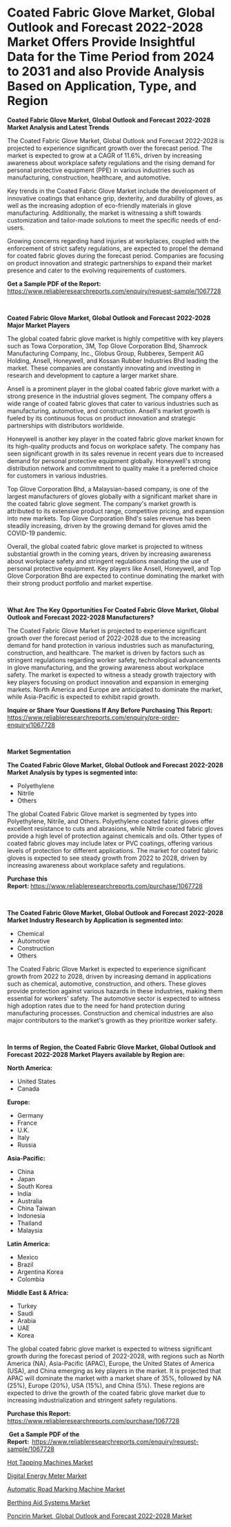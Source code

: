 <p><h1>Coated Fabric Glove Market, Global Outlook and Forecast 2022-2028 Market Offers Provide Insightful Data for the Time Period from 2024 to 2031 and also Provide Analysis Based on Application, Type, and Region</h1></p><p><strong>Coated Fabric Glove Market, Global Outlook and Forecast 2022-2028 Market Analysis and Latest Trends</strong></p>
<p><p>The Coated Fabric Glove Market, Global Outlook and Forecast 2022-2028 is projected to experience significant growth over the forecast period. The market is expected to grow at a CAGR of 11.6%, driven by increasing awareness about workplace safety regulations and the rising demand for personal protective equipment (PPE) in various industries such as manufacturing, construction, healthcare, and automotive.</p><p>Key trends in the Coated Fabric Glove Market include the development of innovative coatings that enhance grip, dexterity, and durability of gloves, as well as the increasing adoption of eco-friendly materials in glove manufacturing. Additionally, the market is witnessing a shift towards customization and tailor-made solutions to meet the specific needs of end-users.</p><p>Growing concerns regarding hand injuries at workplaces, coupled with the enforcement of strict safety regulations, are expected to propel the demand for coated fabric gloves during the forecast period. Companies are focusing on product innovation and strategic partnerships to expand their market presence and cater to the evolving requirements of customers.</p></p>
<p><strong>Get a Sample PDF of the Report:&nbsp;</strong> <a href="https://www.reliableresearchreports.com/enquiry/request-sample/1067728">https://www.reliableresearchreports.com/enquiry/request-sample/1067728</a></p>
<p>&nbsp;</p>
<p><strong>Coated Fabric Glove Market, Global Outlook and Forecast 2022-2028 Major Market Players</strong></p>
<p><p>The global coated fabric glove market is highly competitive with key players such as Towa Corporation, 3M, Top Glove Corporation Bhd, Shamrock Manufacturing Company, Inc., Globus Group, Rubberex, Semperit AG Holding, Ansell, Honeywell, and Kossan Rubber Industries Bhd leading the market. These companies are constantly innovating and investing in research and development to capture a larger market share.</p><p>Ansell is a prominent player in the global coated fabric glove market with a strong presence in the industrial gloves segment. The company offers a wide range of coated fabric gloves that cater to various industries such as manufacturing, automotive, and construction. Ansell's market growth is fueled by its continuous focus on product innovation and strategic partnerships with distributors worldwide.</p><p>Honeywell is another key player in the coated fabric glove market known for its high-quality products and focus on workplace safety. The company has seen significant growth in its sales revenue in recent years due to increased demand for personal protective equipment globally. Honeywell's strong distribution network and commitment to quality make it a preferred choice for customers in various industries.</p><p>Top Glove Corporation Bhd, a Malaysian-based company, is one of the largest manufacturers of gloves globally with a significant market share in the coated fabric glove segment. The company's market growth is attributed to its extensive product range, competitive pricing, and expansion into new markets. Top Glove Corporation Bhd's sales revenue has been steadily increasing, driven by the growing demand for gloves amid the COVID-19 pandemic.</p><p>Overall, the global coated fabric glove market is projected to witness substantial growth in the coming years, driven by increasing awareness about workplace safety and stringent regulations mandating the use of personal protective equipment. Key players like Ansell, Honeywell, and Top Glove Corporation Bhd are expected to continue dominating the market with their strong product portfolio and market expertise.</p></p>
<p>&nbsp;</p>
<p><strong>What Are The Key Opportunities For Coated Fabric Glove Market, Global Outlook and Forecast 2022-2028 Manufacturers?</strong></p>
<p><p>The Coated Fabric Glove Market is projected to experience significant growth over the forecast period of 2022-2028 due to the increasing demand for hand protection in various industries such as manufacturing, construction, and healthcare. The market is driven by factors such as stringent regulations regarding worker safety, technological advancements in glove manufacturing, and the growing awareness about workplace safety. The market is expected to witness a steady growth trajectory with key players focusing on product innovation and expansion in emerging markets. North America and Europe are anticipated to dominate the market, while Asia-Pacific is expected to exhibit rapid growth.</p></p>
<p><strong>Inquire or Share Your Questions If Any Before Purchasing This Report:</strong> <a href="https://www.reliableresearchreports.com/enquiry/pre-order-enquiry/1067728">https://www.reliableresearchreports.com/enquiry/pre-order-enquiry/1067728</a></p>
<p>&nbsp;</p>
<p><strong>Market Segmentation</strong></p>
<p><strong>The Coated Fabric Glove Market, Global Outlook and Forecast 2022-2028 Market Analysis by types is segmented into:</strong></p>
<p><ul><li>Polyethylene</li><li>Nitrile</li><li>Others</li></ul></p>
<p><p>The global Coated Fabric Glove market is segmented by types into Polyethylene, Nitrile, and Others. Polyethylene coated fabric gloves offer excellent resistance to cuts and abrasions, while Nitrile coated fabric gloves provide a high level of protection against chemicals and oils. Other types of coated fabric gloves may include latex or PVC coatings, offering various levels of protection for different applications. The market for coated fabric gloves is expected to see steady growth from 2022 to 2028, driven by increasing awareness about workplace safety and regulations.</p></p>
<p><strong>Purchase this Report:&nbsp;</strong><a href="https://www.reliableresearchreports.com/purchase/1067728">https://www.reliableresearchreports.com/purchase/1067728</a></p>
<p>&nbsp;</p>
<p><strong>The Coated Fabric Glove Market, Global Outlook and Forecast 2022-2028 Market Industry Research by Application is segmented into:</strong></p>
<p><ul><li>Chemical</li><li>Automotive</li><li>Construction</li><li>Others</li></ul></p>
<p><p>The Coated Fabric Glove Market is expected to experience significant growth from 2022 to 2028, driven by increasing demand in applications such as chemical, automotive, construction, and others. These gloves provide protection against various hazards in these industries, making them essential for workers' safety. The automotive sector is expected to witness high adoption rates due to the need for hand protection during manufacturing processes. Construction and chemical industries are also major contributors to the market's growth as they prioritize worker safety.</p></p>
<p>&nbsp;</p>
<p><strong>In terms of Region, the Coated Fabric Glove Market, Global Outlook and Forecast 2022-2028 Market Players available by Region are:</strong></p>
<p>
    <p> <strong> North America: </strong>
        <ul>
            <li>United States</li>
            <li>Canada</li>
        </ul>
        </p> 
    <p> <strong> Europe: </strong>
        <ul>
            <li>Germany</li>
            <li>France</li>
            <li>U.K.</li>
            <li>Italy</li>
            <li>Russia</li>
        </ul>
        </p> 
    <p> <strong> Asia-Pacific: </strong>
        <ul>
            <li>China</li>
            <li>Japan</li>
            <li>South Korea</li>
            <li>India</li>
            <li>Australia</li>
            <li>China Taiwan</li>
            <li>Indonesia</li>
            <li>Thailand</li>
            <li>Malaysia</li>
        </ul>
        </p> 
    <p> <strong> Latin America: </strong>
        <ul>
            <li>Mexico</li>
            <li>Brazil</li>
            <li>Argentina Korea</li>
            <li>Colombia</li>
        </ul>
        </p> 
    <p> <strong> Middle East & Africa: </strong>
        <ul>
            <li>Turkey</li>
            <li>Saudi</li>
            <li>Arabia</li>
            <li>UAE</li>
            <li>Korea</li>
        </ul>
    </p>
    </p>
<p><p>The global coated fabric glove market is expected to witness significant growth during the forecast period of 2022-2028, with regions such as North America (NA), Asia-Pacific (APAC), Europe, the United States of America (USA), and China emerging as key players in the market. It is projected that APAC will dominate the market with a market share of 35%, followed by NA (25%), Europe (20%), USA (15%), and China (5%). These regions are expected to drive the growth of the coated fabric glove market due to increasing industrialization and stringent safety regulations.</p></p>
<p><strong>Purchase this Report: </strong><a href="https://www.reliableresearchreports.com/purchase/1067728">https://www.reliableresearchreports.com/purchase/1067728</a></p>
<p>&nbsp;<strong>Get a Sample PDF of the Report:&nbsp;&nbsp;</strong><a href="https://www.reliableresearchreports.com/enquiry/request-sample/1067728">https://www.reliableresearchreports.com/enquiry/request-sample/1067728</a></p>
<p><strong></strong></p>
<p><p><a href="https://medium.com/@emiliomartelli542/hot-tapping-machines-nbsp-market-focuses-on-market-share-size-and-projected-forecast-till-2031-ee9dfaf275ab">Hot Tapping Machines Market</a></p><p><a href="https://medium.com/@jerrodhilll68/digital-energy-meter-market-exploring-market-share-market-trends-and-future-growth-5afbb66ca30c">Digital Energy Meter Market</a></p><p><a href="https://medium.com/@kanew14036/automatic-road-marking-machine-market-size-reveals-the-best-marketing-channels-in-global-industry-4f8f4e6baabc">Automatic Road Marking Machine Market</a></p><p><a href="https://medium.com/@darrensipes2023/berthing-aid-systems-market-the-key-to-successful-business-strategy-forecast-till-2031-75a91f7ba8e3">Berthing Aid Systems Market</a></p><p><a href="https://github.com/redneck06/Market-Research-Report-List-1/blob/main/poncirin-market-global-outlook-and-forecast-2022-2028-market.md">Poncirin Market, Global Outlook and Forecast 2022-2028 Market</a></p></p>